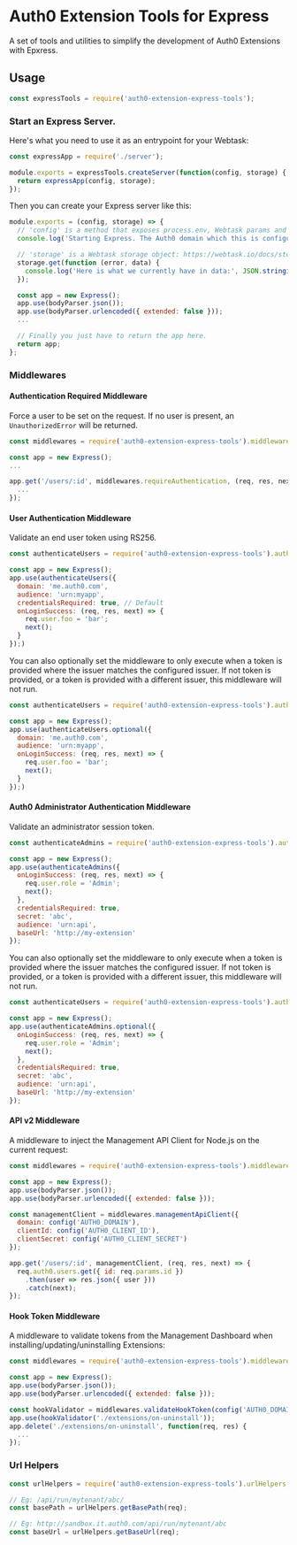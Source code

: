 # Auth0 Extension Tools for Express

A set of tools and utilities to simplify the development of Auth0 Extensions with Epxress.
## Usage

```js
const expressTools = require('auth0-extension-express-tools');
```

### Start an Express Server.

Here's what you need to use it as an entrypoint for your Webtask:

```js
const expressApp = require('./server');

module.exports = expressTools.createServer(function(config, storage) {
  return expressApp(config, storage);
});
```

Then you can create your Express server like this:

```js
module.exports = (config, storage) => {
  // 'config' is a method that exposes process.env, Webtask params and secrets
  console.log('Starting Express. The Auth0 domain which this is configured for:', config('AUTH0_DOMAIN'));

  // 'storage' is a Webtask storage object: https://webtask.io/docs/storage
  storage.get(function (error, data) {
    console.log('Here is what we currently have in data:', JSON.stringify(data, null, 2));
  });

  const app = new Express();
  app.use(bodyParser.json());
  app.use(bodyParser.urlencoded({ extended: false }));
  ...

  // Finally you just have to return the app here.
  return app;
};
```

### Middlewares

#### Authentication Required Middleware

Force a user to be set on the request. If no user is present, an `UnauthorizedError` will be returned.

```js
const middlewares = require('auth0-extension-express-tools').middlewares;

const app = new Express();
...

app.get('/users/:id', middlewares.requireAuthentication, (req, res, next) => {
  ...
});
```

#### User Authentication Middleware

Validate an end user token using RS256.

```js
const authenticateUsers = require('auth0-extension-express-tools').authenticateUsers;

const app = new Express();
app.use(authenticateUsers({
  domain: 'me.auth0.com',
  audience: 'urn:myapp',
  credentialsRequired: true, // Default
  onLoginSuccess: (req, res, next) => {
    req.user.foo = 'bar';
    next();
  }
});)
```

You can also optionally set the middleware to only execute when a token is provided where the issuer matches the configured issuer. If not token is provided, or a token is provided with a different issuer, this middleware will not run.

```js
const authenticateUsers = require('auth0-extension-express-tools').authenticateUsers;

const app = new Express();
app.use(authenticateUsers.optional({
  domain: 'me.auth0.com',
  audience: 'urn:myapp',
  onLoginSuccess: (req, res, next) => {
    req.user.foo = 'bar';
    next();
  }
});)
```

#### Auth0 Administrator Authentication Middleware

Validate an administrator session token.

```js
const authenticateAdmins = require('auth0-extension-express-tools').authenticateAdmins;

const app = new Express();
app.use(authenticateAdmins({
  onLoginSuccess: (req, res, next) => {
    req.user.role = 'Admin';
    next();
  },
  credentialsRequired: true,
  secret: 'abc',
  audience: 'urn:api',
  baseUrl: 'http://my-extension'
});
```

You can also optionally set the middleware to only execute when a token is provided where the issuer matches the configured issuer. If not token is provided, or a token is provided with a different issuer, this middleware will not run.

```js
const authenticateUsers = require('auth0-extension-express-tools').authenticateUsers;

const app = new Express();
app.use(authenticateAdmins.optional({
  onLoginSuccess: (req, res, next) => {
    req.user.role = 'Admin';
    next();
  },
  credentialsRequired: true,
  secret: 'abc',
  audience: 'urn:api',
  baseUrl: 'http://my-extension'
});
```

#### API v2 Middleware

A middleware to inject the Management API Client for Node.js on the current request:

```js
const middlewares = require('auth0-extension-express-tools').middlewares;

const app = new Express();
app.use(bodyParser.json());
app.use(bodyParser.urlencoded({ extended: false }));

const managementClient = middlewares.managementApiClient({
  domain: config('AUTH0_DOMAIN'),
  clientId: config('AUTH0_CLIENT_ID'),
  clientSecret: config('AUTH0_CLIENT_SECRET')
});

app.get('/users/:id', managementClient, (req, res, next) => {
  req.auth0.users.get({ id: req.params.id })
    .then(user => res.json({ user }))
    .catch(next);
});
```

#### Hook Token Middleware

A middleware to validate tokens from the Management Dashboard when installing/updating/uninstalling Extensions:

```js
const middlewares = require('auth0-extension-express-tools').middlewares;

const app = new Express();
app.use(bodyParser.json());
app.use(bodyParser.urlencoded({ extended: false }));

const hookValidator = middlewares.validateHookToken(config('AUTH0_DOMAIN'), config('WT_URL'), config('EXTENSION_SECRET'));
app.use(hookValidator('./extensions/on-uninstall'));
app.delete('./extensions/on-uninstall', function(req, res) {
  ...
});
```

### Url Helpers

```js
const urlHelpers = require('auth0-extension-express-tools').urlHelpers;

// Eg: /api/run/mytenant/abc/
const basePath = urlHelpers.getBasePath(req);

// Eg: http://sandbox.it.auth0.com/api/run/mytenant/abc
const baseUrl = urlHelpers.getBaseUrl(req);
```
